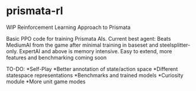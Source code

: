 # prismata-rl
WIP Reinforcement Learning Approach to Prismata

Basic PPO code for training Prismata AIs.
Current best agent: Beats MediumAI from the game after minimal training in baseset and steelsplitter-only. ExpertAI and above is memory intensive.
Easy to extend, more features and benchmarking coming soon

TO-DO:
*Self-Play
*Better annotation of state/action space
*Different statespace representations
*Benchmarks and trained models
*Curiosity module
*More unit game modes
